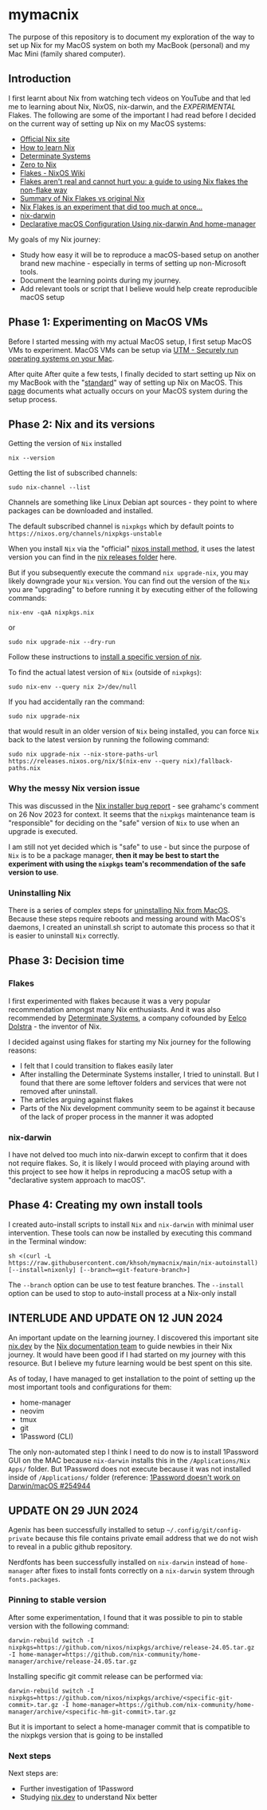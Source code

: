 # mymacnix 

The purpose of this repository is to document my exploration of the way to set
up Nix for my MacOS system on both my MacBook (personal) and my Mac Mini
(family shared computer).


## Introduction

I first learnt about Nix from watching tech videos on YouTube and that led me
to learning about Nix, NixOS, nix-darwin, and the *EXPERIMENTAL* Flakes.  The
following are some of the important I had read before I decided on the current
way of setting up Nix on my MacOS systems:

* [Official Nix site](https://nixos.org/)
* [How to learn Nix](https://ianthehenry.com/posts/how-to-learn-nix/)
* [Determinate Systems](https://determinate.systems/oss/)
* [Zero to Nix](https://zero-to-nix.com/)
* [Flakes - NixOS Wiki](https://nixos.wiki/wiki/Flakes)
* [Flakes aren't real and cannot hurt you: a guide to using Nix flakes the
non-flake way](https://jade.fyi/blog/flakes-arent-real/)
* [Summary of Nix Flakes vs original
Nix](https://zimbatm.com/notes/summary-of-nix-flakes-vs-original-nix)
* [Nix Flakes is an experiment that did too much at
once…](https://samuel.dionne-riel.com/blog/2023/09/06/flakes-is-an-experiment-that-did-too-much-at-once.html)
* [nix-darwin](https://github.com/LnL7/nix-darwin)
* [Declarative macOS Configuration Using nix-darwin And
home-manager](https://xyno.space/post/nix-darwin-introduction)

My goals of my Nix journey:

* Study how easy it will be to reproduce a macOS-based setup on another brand
new machine - especially in terms of setting up non-Microsoft tools.
* Document the learning points during my journey.
* Add relevant tools or script that I believe would help create reproducible
macOS setup


## Phase 1: Experimenting on MacOS VMs 

Before I started messing with my actual MacOS setup, I first setup MacOS VMs to
experiment.  MacOS VMs can be setup via [UTM - Securely run operating systems
on your Mac](https://mac.getutm.app/).  

After quite After quite a few tests, I finally decided to start setting up Nix
on my MacBook with the "[standard](https://nixos.org/download/)" way of setting
up Nix on MacOS.  This
[page](https://nixos.org/manual/nix/stable/installation/installing-binary#macos-installation)
documents what actually occurs on your MacOS system during the setup process.

## Phase 2: Nix and its versions

Getting the version of `Nix` installed

```
nix --version
```

Getting the list of subscribed channels:

```
sudo nix-channel --list
```

Channels are something like Linux Debian apt sources - they point to where
packages can be downloaded and installed.

The default subscribed channel is `nixpkgs` which by default points to
`https://nixos.org/channels/nixpkgs-unstable`

When you install `Nix` via the "official"
[nixos install method](https://nixos.org/manual/nix/stable/installation/installing-binary#macos-installation),
it uses the latest version you can find in the [nix releases
folder](https://releases.nixos.org/?prefix=nix/) here.

But if you subsequently execute the command `nix upgrade-nix`, you may likely
downgrade your `Nix` version.  You can find out the version of the `Nix` you are
"upgrading" to before running it by executing either of the following commands:

```
nix-env -qaA nixpkgs.nix
```

or

```
sudo nix upgrade-nix --dry-run
```

Follow these instructions to [install a specific version of
nix](https://nixos.org/manual/nix/stable/installation/installing-binary#installing-a-pinned-nix-version-from-a-url).


To find the actual latest version of `Nix` (outside of `nixpkgs`):

```
sudo nix-env --query nix 2>/dev/null
```

If you had accidentally ran the command:

```
sudo nix upgrade-nix
```

that would result in an older version of `Nix` being installed, you can force
`Nix` back to the latest version by running the following command:

```
sudo nix upgrade-nix --nix-store-paths-url https://releases.nixos.org/nix/$(nix-env --query nix)/fallback-paths.nix
```

### Why the messy Nix version issue

This was discussed in the [Nix installer bug
report](https://github.com/DeterminateSystems/nix-installer/issues/744) - see
grahamc's comment on 26 Nov 2023 for context.  It seems that the `nixpkgs`
maintenance team is "responsible" for deciding on the "safe" version of `Nix` to
use when an upgrade is executed.

I am still not yet decided which is "safe" to use - but since the purpose of
`Nix` is to be a package manager, **then it may be best to start the experiment
with using the `nixpkgs` team's recommendation of the safe version to use**.

### Uninstalling Nix

There is a series of complex steps for [uninstalling Nix from
MacOS](https://nixos.org/manual/nix/stable/installation/uninstall#macos).
Because these steps require reboots and messing around with MacOS's daemons, I
created an uninstall.sh script to automate this process so that it is easier to
uninstall `Nix` correctly.

## Phase 3: Decision time 

### Flakes 

I first experimented with flakes because it was a very popular recommendation
amongst many Nix enthusiasts.  And it was also recommended by [Determinate
Systems](https://determinate.systems), a company cofounded by [Eelco
Dolstra](https://github.com/edolstra) - the inventor of Nix.

I decided against using flakes for starting my Nix journey for the following
reasons:

* I felt that I could transition to flakes easily later
* After installing the Determinate Systems installer, I tried to uninstall. But
I found that there are some leftover folders and services that were not removed
after uninstall.
* The articles arguing against flakes
* Parts of the Nix development community seem to be against it because of the
lack of proper process in the manner it was adopted

### nix-darwin 

I have not delved too much into nix-darwin except to confirm that it does not
require flakes.  So, it is likely I would proceed with playing around with this
project to see how it helps in reproducing a macOS setup with a "declarative
system approach to macOS".

## Phase 4: Creating my own install tools

I created auto-install scripts to install `Nix` and `nix-darwin` with minimal 
user intervention.  These tools can now be installed by executing this command 
in the Terminal window:

```
sh <(curl -L https://raw.githubusercontent.com/khsoh/mymacnix/main/nix-autoinstall) [--install=nixonly] [--branch=<git-feature-branch>]
```

The `--branch` option can be use to test feature branches.  The `--install` 
option can be used to stop to auto-install process at a Nix-only install

## INTERLUDE AND UPDATE ON 12 JUN 2024

An important update on the learning journey.  I discovered this important site
[nix.dev](https://nix.dev) by the [Nix documentation team](https://nixos.org/community/teams/documentation) to guide newbies in their Nix journey.  It would have been good if I had started
on my journey with this resource.  But I believe my future learning would be
best spent on this site.

As of today, I have managed to get installation to the point of setting up the
most important tools and configurations for them:

- home-manager
- neovim
- tmux
- git
- 1Password (CLI)

The only non-automated step I think I need to do now is to install 1Password GUI
on the MAC because `nix-darwin` installs this in the `/Applications/Nix Apps/`
folder.  But 1Password does not execute because it was not installed inside of
`/Applications/` folder (reference: [1Password doesn't work on Darwin/macOS
#254944](https://github.com/NixOS/nixpkgs/issues/254944)

## UPDATE ON 29 JUN 2024

Agenix has been successfully installed to setup `~/.config/git/config-private`
because this file contains private email address that we do not wish to reveal
in a public github repository.

Nerdfonts has been successfully installed on `nix-darwin` instead of
`home-manager` after fixes to install fonts correctly on a `nix-darwin` system
through `fonts.packages`.

### Pinning to stable version

After some experimentation, I found that it was possible to pin to stable
version with the following command:

```
darwin-rebuild switch -I nixpkgs=https://github.com/nixos/nixpkgs/archive/release-24.05.tar.gz -I home-manager=https://github.com/nix-community/home-manager/archive/release-24.05.tar.gz
```

Installing specific git commit release can be performed via:

```
darwin-rebuild switch -I nixpkgs=https://github.com/nixos/nixpkgs/archive/<specific-git-commit>.tar.gz -I home-manager=https://github.com/nix-community/home-manager/archive/<specific-hm-git-commit>.tar.gz
```

But it is important to select a home-manager commit that is compatible to the
nixpkgs version that is going to be installed

### Next steps

Next steps are:

- Further investigation of 1Password
- Studying [nix.dev](https://nix.dev) to understand Nix better

[ vim: set textwidth=80: ]: #
